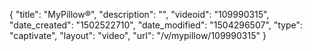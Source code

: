 {
    "title": "MyPillow&reg;",
    "description": "",
    "videoid": "109990315",
    "date_created": "1502522710",
    "date_modified": "1504296507",
    "type": "captivate",
    "layout": "video",
    "url": "\/v\/mypillow\/109990315"
}